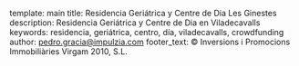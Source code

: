 template: main
title: Residencia Geriátrica y Centre de Dia Les Ginestes
description: Residencia Geriátrica y Centre de Dia en Viladecavalls
keywords: residencia, geriátrica, centro, día, viladecavalls, crowdfunding
author: pedro.gracia@impulzia.com
footer_text: &copy; Inversions i Promocions Immobiliàries Virgam 2010, S.L.
